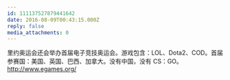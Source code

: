 ```yaml
---
id: 111137527879441642
date: 2016-08-09T00:43:15.000Z
reply: false
media_attachments: 0
---
```


里约奥运会还会举办首届电子竞技奥运会。游戏包含：LOL、Dota2、COD。首届参赛国：美国、英国、巴西、加拿大。没有中国，没有 CS：GO。http://www.egames.org/ 


